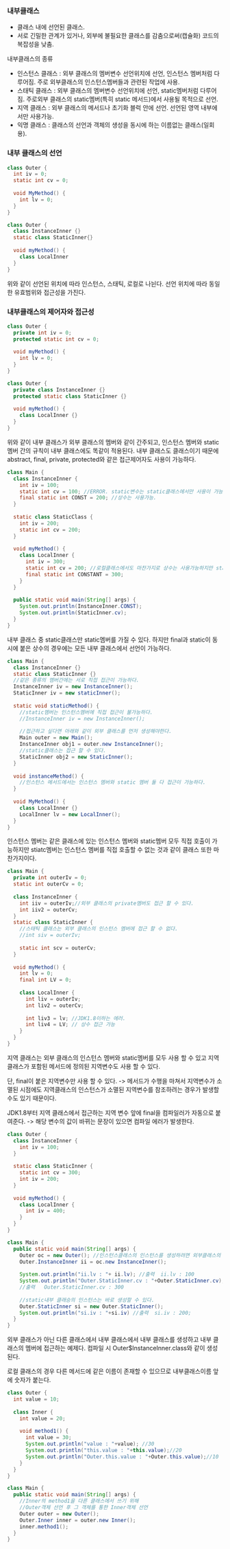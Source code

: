 ### 내부클래스

- 클래스 내에 선언된 클래스.
- 서로 긴밀한 관계가 있거나, 외부에 불필요한 클래스를 감춤으로써(캡슐화) 코드의 복잡성을 낮춤.

내부클래스의 종류

- 인스턴스 클래스 : 외부 클래스의 멤버변수 선언위치에 선언, 인스턴스 멤버처럼 다루어짐. 주로 외부클래스의 인스턴스멤버들과 관련된 작업에 사용.
- 스태틱 클래스 : 외부 클래스의 멤버변수 선언위치에 선언, static멤버처럼 다루어짐. 주로외부 클래스의 static멤버(특히 static 메서드)에서 사용될 목적으로 선언.
- 지역 클래스 : 외부 클래스의 메서드나 초기화 블럭 안에 선언. 선언된 영역 내부에서만 사용가능.
- 익명 클래스 : 클래스의 선언과 객체의 생성을 동시에 하는 이름없는 클래스(일회용).

### 내부 클래스의 선언

```java
class Outer {
  int iv = 0;
  static int cv = 0;
  
  void MyMethod() {
    int lv = 0;
  }
}
```

```java
class Outer {
  class InstanceInner {}
  static class StaticInner{}
  
  void myMethod() {
    class LocalInner
  }
}
```

위와 같이 선언된 위치에 따라 인스턴스, 스태틱, 로컬로 나뉜다. 선언 위치에 따라 동일한 유효범위와 접근성을 가진다.

### 내부클래스의 제어자와 접근성

```java
class Outer {
  private int iv = 0;
  protected static int cv = 0;
  
  void myMethod() {
    int lv = 0;
  }
}
```

```java
class Outer {
  private class InstanceInner {}
  protected static class StaticInner {}
  
  void myMethod() {
    class LocalInner {}
  }
}
```

위와 같이 내부 클래스가 외부 클래스의 멤버와 같이 간주되고, 인스턴스 멤버와 static멤버 간의 규칙이 내부 클래스에도 똑같이 적용된다. 내부 클래스도 클래스이기 때문에 abstract, final, private, protected와 같은 접근제어자도 사용이 가능하다.

```java
class Main {
  class InstanceInner {
    int iv = 100;
    static int cv = 100; //ERROR. static변수는 static클래스에서만 사용이 가능.
    final static int CONST = 200; //상수는 사용가능.
  }
  
  static class StaticClass {
    int iv = 200;
    static int cv = 200;
  }
  
  void myMethod() {
    class LocalInner {
      int iv = 300;
      static int cv = 200; //로컬클래스에서도 마찬가지로 상수는 사용가능하지만 static변수를 선언할 시 에러가 발생한다.
      final static int CONSTANT = 300; 
    }
  }
  
  public static void main(String[] args) {
    System.out.println(InstanceInner.CONST);
    System.out.println(StaticInner.cv);
  }
}
```

내부 클래스 중 static클래스만 static멤버를 가질 수 있다. 하지만 final과 static이 동시에 붙은 상수의 경우에는 모든 내부 클래스에서 선언이 가능하다.

```java
class Main {
  class InstanceInner {}
  static class StaticInner {}
  //같은 종류의 멤버간에는 서로 직접 접근이 가능하다.
  InstanceInner iv = new InstanceInner();
  StaticInner iv = new staticInner();
  
  static void staticMethod() {
    //static멤버는 인스턴스멤버에 직접 접근이 불가능하다.
    //InstanceInner iv = new InstanceInner();
    
    //접근하고 싶다면 아래와 같이 외부 클래스를 먼저 생성해야한다.
    Main outer = new Main();
    InstanceInner obj1 = outer.new InstanceInner();
    //static클래스는 접근 할 수 있다.
    StaticInner obj2 = new StaticInner();
  }
  
  void instanceMethod() {
    //인스턴스 메서드에서는 인스턴스 멤버와 static 멤버 둘 다 접근이 가능하다.
  }
  
  void MyMethod() {
    class LocalInner {}
    LocalInner lv = new LocalInner();
  }
}
```

인스턴스 멤버는 같은 클래스에 있는 인스턴스 멤버와 static멤버 모두 직접 호출이 가능하지만  stiatc멤버는 인스턴스 멤버를 직접 호출할 수 없는 것과 같이 클래스 또한 마찬가지이다.



```java
class Main {
  private int outerIv = 0;
  static int outerCv = 0;
  
  class InstanceInner {
    int iiv = outerIv;//외부 클래스의 private멤버도 접근 할 수 있다.
    int iiv2 = outerCv;
  }
  static class StaticInner {
    //스태틱 클래스는 외부 클래스의 인스턴스 멤버에 접근 할 수 없다.
    //int siv = outerIv;
    
    static int scv = outerCv;
  }
  
  void myMethod() {
    int lv = 0;
    final int LV = 0;
    
    class LocalInner {
      int liv = outerIv;
      int liv2 = outerCv;
      
      int liv3 = lv; //JDK1.8이하는 에러.
      int liv4 = LV; // 상수 접근 가능
    }
  }
}
```

지역 클래스는 외부 클래스의 인스턴스 멤버와 static멤버를 모두 사용 할 수 있고 지역 클래스가 포함된 메서드에 정의된 지역변수도 사용 할 수 있다.

단, final이 붙은 지역변수만 사용 할 수 있다. -> 메서드가 수행을 마쳐서 지역변수가 소멸된 시점에도 지역클래스의 인스턴스가 소멸된 지역변수를 참조하려는 경우가 발생할 수도 있기 때문이다.

JDK1.8부터 지역 클래스에서 접근하는 지역 변수 앞에 final을 컴파일러가 자동으로 붙여준다. -> 해당 변수의 값이 바뀌는 문장이 있으면 컴파일 에러가 발생한다.



```java
class Outer {
  class InstanceInner {
    int iv = 100;
  }
  
  static class StaticInner {
    static int cv = 300;
    int iv = 200;
  }
  
  void myMethod() {
    class LocalInner {
      int iv = 400;
    }
  }
}

class Main {
  public static void main(String[] args) {
    Outer oc = new Outer(); //인스턴스클래스의 인스턴스를 생성하려면 외부클래스의 인스턴스를 먼저 생성해야한다.
    Outer.InstanceInner ii = oc.new InstanceInner();
    
    System.out.println("ii.lv : "+ ii.lv); //출력  ii.lv : 100
    System.out.println("Outer.StaticInner.cv : "+Outer.StaticInner.cv);
    //출력   Outer.StaticInner.cv : 300
    
    //static내부 클래승의 인스턴스는 바로 생성할 수 있다.
    Outer.StaticInner si = new Outer.StaticInner();
    System.out.println("si.iv : "+si.iv) //출력  si.iv : 200;
  }
}
```

외부 클래스가 아닌 다른 클래스에서 내부 클래스에서 내부 클래스를 생성하고 내부 클래스의 멤버에 접근하는 예제다. 컴파일 시 Outer$InstanceInner.class와 같이 생성된다.

로컬 클래스의 경우 다른 메서드에 같은 이름이 존재할 수 있으므로 내부클래스이름 앞에 숫자가 붙는다.

```java
class Outer {
  int value = 10;
  
  class Inner {
    int value = 20;
    
    void method1() {
      int value = 30;
      System.out.println("value : "+value); //30
      System.out.println("this.value : "+this.value);//20
      System.out.println("Outer.this.value : "+Outer.this.value);//10
    }
  }
}

class Main {
  public static void main(String[] args) {
    //Inner의 method1을 다른 클래스에서 쓰기 위해 
    //Outer객체 선언 후 그 객체를 통한 Inner객체 선언
    Outer outer = new Outer();
    Outer.Inner inner = outer.new Inner();
    inner.method1();
  }
}
```



